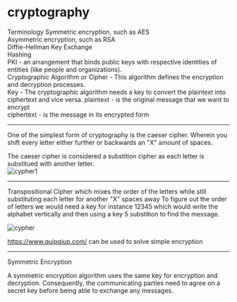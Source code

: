 # cryptography
Terminology
Symmetric encryption, such as AES<br>
Asymmetric encryption, such as RSA<br>
Diffie-Hellman Key Exchange<br>
Hashing<br>
PKI - an arrangement that binds public keys with respective identities of entities (like people and organizations).<br>
Cryptographic Algorithm or Cipher - This algorithm defines the encryption and decryption processes.<br>
Key - The cryptographic algorithm needs a key to convert the plaintext into ciphertext and vice versa.
plaintext - is the original message that we want to encrypt<br>
ciphertext - is the message in its encrypted form<br>

--------------

One of the simplest form of cryptography is the caeser cipher. Wherein you shift every letter either further or backwards an "X" amount of spaces.

The caeser cipher is considered a substition cipher as each letter is substitued with another letter.<br>
![cypher1](https://user-images.githubusercontent.com/105601437/217408704-e69a8bf9-042d-4b12-aef8-80e2c91f7829.png)
<br>

--------------

Transpositional Cipher which mixes the order of the letters while still substituting each letter for another "X" spaces away To figure out the order of letters we would need a key for instance 12345 which would write the alphabet vertically and then using a key 5 substition to find the message. <br>

![cypher](https://user-images.githubusercontent.com/105601437/217408822-68fd7207-bc04-4600-a676-8578b9a6436c.png)
<br>

https://www.quipqiup.com/ can be used to solve simple encryption

--------------


Symmetric Encryption

A symmetric encryption algorithm uses the same key for encryption and decryption. Consequently, the communicating parties need to agree on a secret key before being able to exchange any messages.
